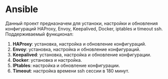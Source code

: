 # Ansible
Данный проект предназначем для устаноки, настройки и обновления конфигураций HAProxy, Envoy, Keepalived, Docker, iptables и timeout ssh.
Поддерживаемый функционал:
1. **HAProxy**: установка, настройка и обновление конфигураций.
2. **Envoy**: установка, настройка и обновление конфигураций.
3. **Keepalived**: установка, настройка и обновление конфигурации.
4. **Docker**: установка и настройка.
5. **IPtables**: настройка и обновление конфигурации.
6. **Timeout**: настройка времени ssh сессии в 180 минут.